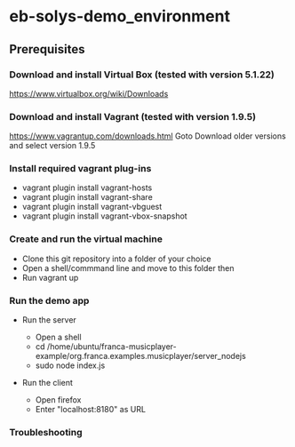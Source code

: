 # eb-solys-demo_environment

## Prerequisites

### Download and install Virtual Box (tested with version 5.1.22)
https://www.virtualbox.org/wiki/Downloads

### Download and install Vagrant (tested with version 1.9.5)
https://www.vagrantup.com/downloads.html
Goto Download older versions and select version 1.9.5

### Install required vagrant plug-ins
* vagrant plugin install vagrant-hosts
* vagrant plugin install vagrant-share
* vagrant plugin install vagrant-vbguest
* vagrant plugin install vagrant-vbox-snapshot

### Create and run the virtual machine

* Clone this git repository into a folder of your choice
* Open a shell/commmand line and move to this folder then
* Run vagrant up

### Run the demo app

* Run the server
  * Open a shell 
  * cd /home/ubuntu/franca-musicplayer-example/org.franca.examples.musicplayer/server_nodejs
  * sudo node index.js

* Run the client
  * Open firefox
  * Enter "localhost:8180" as URL

### Troubleshooting




